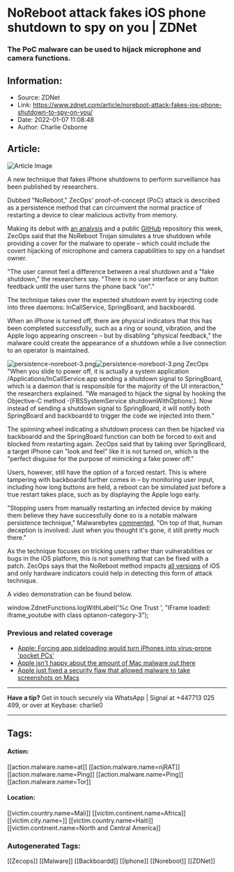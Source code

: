 # NoReboot attack fakes iOS phone shutdown to spy on you | ZDNet
### The PoC malware can be used to hijack microphone and camera functions.

## Information:
+ Source: ZDNet
+ Link: https://www.zdnet.com/article/noreboot-attack-fakes-ios-phone-shutdown-to-spy-on-you/
+ Date: 2022-01-07 11:08:48
+ Author: Charlie Osborne


## Article:
![Article Image](https://www.zdnet.com/a/img/resize/45d40582c44c17f70397ab585cadce33093fbb5b/2021/11/30/47400657-5820-4d86-a41e-a4f47687d4f6/stolen-iphone.png?width=770&height=578&fit=crop&auto=webp)

A new technique that fakes iPhone shutdowns to perform surveillance has been published by researchers. 


Dubbed "NoReboot," ZecOps' proof-of-concept (PoC) attack is described as a persistence method that can circumvent the normal practice of restarting a device to clear malicious activity from memory. 

Making its debut with [an analysis](https://blog.zecops.com/research/persistence-without-persistence-meet-the-ultimate-persistence-bug-noreboot/) and a public [GitHub](https://github.com/ZecOps/public/tree/master/fake_shutdown_POC) repository this week, ZecOps said that the NoReboot Trojan simulates a true shutdown while providing a cover for the malware to operate – which could include the covert hijacking of microphone and camera capabilities to spy on a handset owner.  

"The user cannot feel a difference between a real shutdown and a "fake shutdown," the researchers say. "There is no user interface or any button feedback until the user turns the phone back "on"."

The technique takes over the expected shutdown event by injecting code into three daemons: InCallService, SpringBoard, and backboardd.  

When an iPhone is turned off, there are physical indicators that this has been completed successfully, such as a ring or sound, vibration, and the Apple logo appearing onscreen – but by disabling "physical feedback," the malware could create the appearance of a shutdown while a live connection to an operator is maintained.  

![persistence-noreboot-3.png]()![persistence-noreboot-3.png](https://www.zdnet.com/a/img/resize/aceb43d65857171d5c50191ae2027706e1303d01/2022/01/07/9d18f772-535e-410b-ba73-3456380727ea/persistence-noreboot-3.png?width=470&fit=bounds&auto=webp)
 ZecOps
 "When you slide to power off, it is actually a system application /Applications/InCallService.app sending a shutdown signal to SpringBoard, which is a daemon that is responsible for the majority of the UI interaction," the researchers explained. "We managed to hijack the signal by hooking the Objective-C method -[FBSSystemService shutdownWithOptions:]. Now instead of sending a shutdown signal to SpringBoard, it will notify both SpringBoard and backboardd to trigger the code we injected into them."






The spinning wheel indicating a shutdown process can then be hijacked via backboardd and the SpringBoard function can both be forced to exit and blocked from restarting again. ZecOps said that by taking over SpringBoard, a target iPhone can "look and feel" like it is not turned on, which is the "perfect disguise for the purpose of mimicking a fake power off." 

Users, however, still have the option of a forced restart. This is where tampering with backboardd further comes in – by monitoring user input, including how long buttons are held, a reboot can be simulated just before a true restart takes place, such as by displaying the Apple logo early.  

"Stopping users from manually restarting an infected device by making them believe they have successfully done so is a notable malware persistence technique," Malwarebytes [commented](https://blog.malwarebytes.com/trojans/2022/01/new-iphone-malware-spies-via-camera-when-device-appears-off/). "On top of that, human deception is involved: Just when you thought it's gone, it still pretty much there." 

As the technique focuses on tricking users rather than vulnerabilities or bugs in the iOS platform, this is not something that can be fixed with a patch. ZecOps says that the NoReboot method impacts [all versions](https://twitter.com/ZecOps/status/1478779313436573700) of iOS and only hardware indicators could help in detecting this form of attack technique.  

A video demonstration can be found below. 





 window.ZdnetFunctions.logWithLabel('%c One Trust ', "IFrame loaded: iframe\_youtube with class optanon-category-3");
 

###  Previous and related coverage

* [Apple: Forcing app sideloading would turn iPhones into virus-prone 'pocket PCs'](https://www.zdnet.com/article/apple-forcing-app-sideloading-would-turn-iphones-into-virus-prone-pocket-pcs/)
* [Apple isn't happy about the amount of Mac malware out there](https://www.zdnet.com/article/apple-isnt-happy-about-the-amount-of-mac-malware-out-there/)
* [Apple just fixed a security flaw that allowed malware to take screenshots on Macs](https://www.zdnet.com/article/apple-just-fixed-a-security-flaw-that-allowed-malware-to-take-screenshots-on-macs/)



---

**Have a tip?** Get in touch securely via WhatsApp | Signal at +447713 025 499, or over at Keybase: charlie0 



---





## Tags:

#### Action:
[[action.malware.name=at]] [[action.malware.name=njRAT]] [[action.malware.name=Ping]] [[action.malware.name=Ping]] [[action.malware.name=Tor]]

#### Location:
[[victim.country.name=Mali]] [[victim.continent.name=Africa]] [[victim.city.name=]] [[victim.country.name=Haiti]] [[victim.continent.name=North and Central America]]

### Autogenerated Tags:
[[Zecops]] [[Malware]] [[Backboardd]] [[Iphone]] [[Noreboot]] [[ZDNet]]

